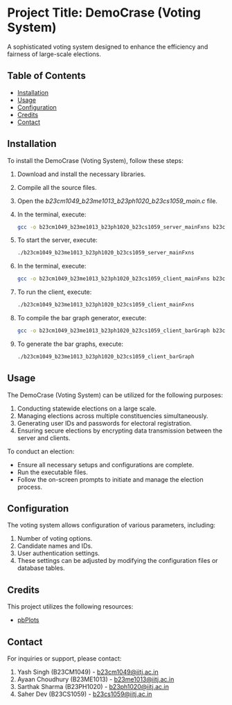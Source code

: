 # Project Title: DemoCrase (Voting System)

A sophisticated voting system designed to enhance the efficiency and fairness of large-scale elections.

## Table of Contents

- [Installation](#installation)
- [Usage](#usage)
- [Configuration](#configuration)
- [Credits](#credits)
- [Contact](#contact)

## Installation

To install the DemoCrase (Voting System), follow these steps:

1. Download and install the necessary libraries.

2. Compile all the source files.

3. Open the *b23cm1049_b23me1013_b23ph1020_b23cs1059_main.c* file.

4. In the terminal, execute:

    ```sh
    gcc -o b23cm1049_b23me1013_b23ph1020_b23cs1059_server_mainFxns b23cm1049_b23me1013_b23ph1020_b23cs1059_server_mainFxns.c -lws2_32
    ```

5. To start the server, execute:

    ```sh
    ./b23cm1049_b23me1013_b23ph1020_b23cs1059_server_mainFxns
    ```

6. In the terminal, execute:

    ```sh
    gcc -o b23cm1049_b23me1013_b23ph1020_b23cs1059_client_mainFxns b23cm1049_b23me1013_b23ph1020_b23cs1059_client_mainFxns.c -lws2_32
    ```

7. To run the client, execute:

    ```sh
    ./b23cm1049_b23me1013_b23ph1020_b23cs1059_client_mainFxns
    ```

8. To compile the bar graph generator, execute:

    ```sh
    gcc -o b23cm1049_b23me1013_b23ph1020_b23cs1059_client_barGraph b23cm1049_b23me1013_b23ph1020_b23cs1059_client_barGraph.c pbPlots.c supportLib.c -lm
    ```

9. To generate the bar graphs, execute:

    ```sh
    ./b23cm1049_b23me1013_b23ph1020_b23cs1059_client_barGraph
    ```

## Usage

The DemoCrase (Voting System) can be utilized for the following purposes:

1. Conducting statewide elections on a large scale.
2. Managing elections across multiple constituencies simultaneously.
3. Generating user IDs and passwords for electoral registration.
4. Ensuring secure elections by encrypting data transmission between the server and clients.

To conduct an election:

- Ensure all necessary setups and configurations are complete.
- Run the executable files.
- Follow the on-screen prompts to initiate and manage the election process.

## Configuration

The voting system allows configuration of various parameters, including:

1. Number of voting options.
2. Candidate names and IDs.
3. User authentication settings.
4. These settings can be adjusted by modifying the configuration files or database tables.

## Credits

This project utilizes the following resources:

- [pbPlots](https://github.com/InductiveComputerScience/pbPlots/blob/master/C/pbPlots.h)

## Contact

For inquiries or support, please contact:

1. Yash Singh (B23CM1049) - b23cm1049@iitj.ac.in
2. Ayaan Choudhury (B23ME1013) - b23me1013@iitj.ac.in
3. Sarthak Sharma (B23PH1020) - b23ph1020@iitj.ac.in
4. Saher Dev (B23CS1059) - b23cs1059@iitj.ac.in
